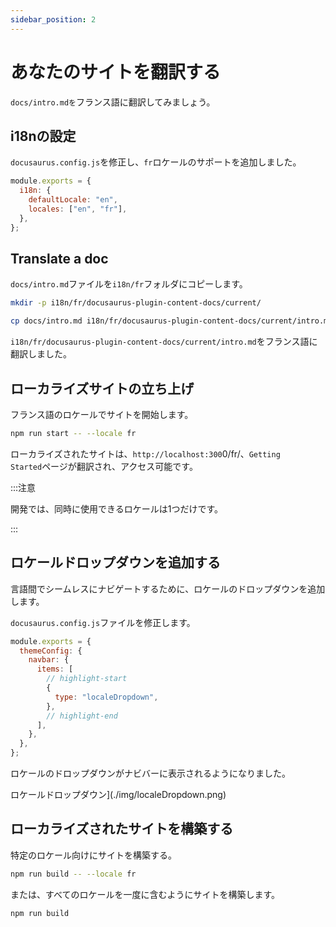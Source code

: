 ```yaml
---
sidebar_position: 2
---
```


# あなたのサイトを翻訳する

<code>docs/intro.mdを</code>フランス語に翻訳してみましょう。

## i18nの設定

<code>docusaurus.config.js</code>を修正し、<code>fr</code>ロケールのサポートを追加しました。

```js title="docusaurus.config.js"
module.exports = {
  i18n: {
    defaultLocale: "en",
    locales: ["en", "fr"],
  },
};
```

## Translate a doc

<code>docs/intro.md</code>ファイルを<code>i18n/fr</code>フォルダにコピーします。

```bash
mkdir -p i18n/fr/docusaurus-plugin-content-docs/current/

cp docs/intro.md i18n/fr/docusaurus-plugin-content-docs/current/intro.md
```

<code>i18n/fr/docusaurus-plugin-content-docs/current/intro.md</code>をフランス語に翻訳しました。

## ローカライズサイトの立ち上げ

フランス語のロケールでサイトを開始します。

```bash
npm run start -- --locale fr
```

ローカライズされたサイトは、<code>http://localhost:300</code>0/fr/、<code>Getting Started</code>ページが翻訳され、アクセス可能です。

:::注意

開発では、同時に使用できるロケールは1つだけです。

:::

## ロケールドロップダウンを追加する

言語間でシームレスにナビゲートするために、ロケールのドロップダウンを追加します。

<code>docusaurus.config.js</code>ファイルを修正します。

```js title="docusaurus.config.js"
module.exports = {
  themeConfig: {
    navbar: {
      items: [
        // highlight-start
        {
          type: "localeDropdown",
        },
        // highlight-end
      ],
    },
  },
};
```

ロケールのドロップダウンがナビバーに表示されるようになりました。

ロケールドロップダウン]\(./img/localeDropdown.png)

## ローカライズされたサイトを構築する

特定のロケール向けにサイトを構築する。

```bash
npm run build -- --locale fr
```

または、すべてのロケールを一度に含むようにサイトを構築します。

```bash
npm run build
```
